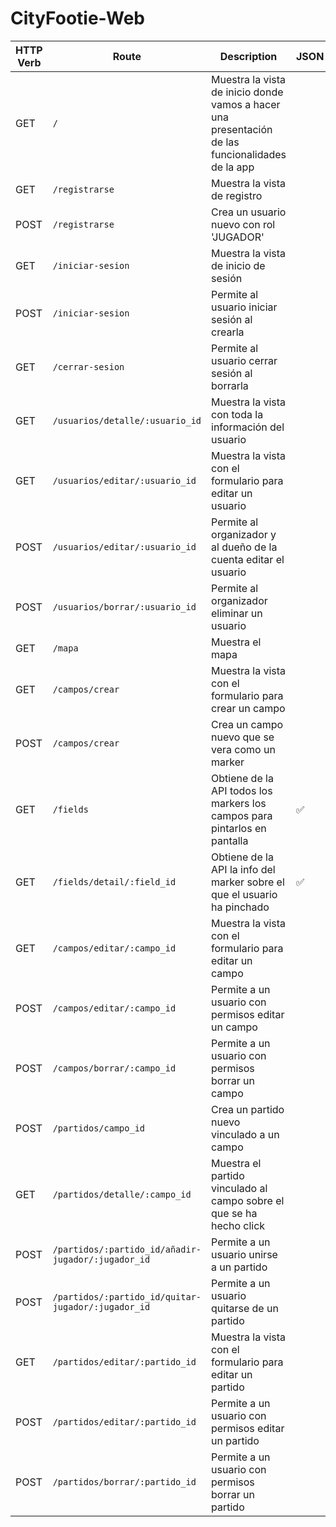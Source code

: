 # CityFootie-Web

| HTTP Verb | Route                                              | Description                                                                                      | JSON |
|-----------|----------------------------------------------------|--------------------------------------------------------------------------------------------------|------|
| GET       | `/`                                                | Muestra la vista de inicio donde vamos a hacer una presentación de las funcionalidades de la app |      |
| GET       | `/registrarse`                                     | Muestra la vista de registro                                                                     |      |
| POST      | `/registrarse`                                     | Crea un usuario nuevo con rol 'JUGADOR'                                                          |      |
| GET       | `/iniciar-sesion`                                  | Muestra la vista de inicio de sesión                                                             |      |
| POST      | `/iniciar-sesion`                                  | Permite al usuario iniciar sesión al crearla                                                     |      |
| GET       | `/cerrar-sesion`                                   | Permite al usuario cerrar sesión al borrarla                                                     |      |
| GET       | `/usuarios/detalle/:usuario_id`                    | Muestra la vista con toda la información del usuario                                             |      |
| GET       | `/usuarios/editar/:usuario_id`                     | Muestra la vista con el formulario para editar un usuario                                        |      |
| POST      | `/usuarios/editar/:usuario_id`                     | Permite al organizador y al dueño de la cuenta editar el usuario                                 |      |
| POST      | `/usuarios/borrar/:usuario_id`                     | Permite al organizador eliminar un usuario                                                       |      |
| GET       | `/mapa`                                            | Muestra el mapa                                                                                  |      |
| GET       | `/campos/crear`                                    | Muestra la vista con el formulario para crear un campo                                           |      |
| POST      | `/campos/crear`                                    | Crea un campo nuevo que se vera como un marker                                                   |      |
| GET       | `/fields`                                          | Obtiene de la API todos los markers los campos para pintarlos en pantalla                        |  ✅  |
| GET       | `/fields/detail/:field_id`                         | Obtiene de la API la info del marker sobre el que el usuario ha pinchado                         |  ✅  |
| GET       | `/campos/editar/:campo_id`                         | Muestra la vista con el formulario para editar un campo                                          |      |
| POST      | `/campos/editar/:campo_id`                         | Permite a un usuario con permisos editar un campo                                                |      |
| POST      | `/campos/borrar/:campo_id`                         | Permite a un usuario con permisos borrar un campo                                                |      |
| POST      | `/partidos/campo_id`                               | Crea un partido nuevo vinculado a un campo                                                       |      |
| GET       | `/partidos/detalle/:campo_id`                      | Muestra el partido vinculado al campo sobre el que se ha hecho click                             |      |
| POST      | `/partidos/:partido_id/añadir-jugador/:jugador_id` | Permite a un usuario unirse a un partido                                                         |      |
| POST      | `/partidos/:partido_id/quitar-jugador/:jugador_id` | Permite a un usuario quitarse de un partido                                                      |      |
| GET       | `/partidos/editar/:partido_id`                     | Muestra la vista con el formulario para editar un partido                                        |      |
| POST      | `/partidos/editar/:partido_id`                     | Permite a un usuario con permisos editar un partido                                              |      |
| POST      | `/partidos/borrar/:partido_id`                     | Permite a un usuario con permisos borrar un partido  
